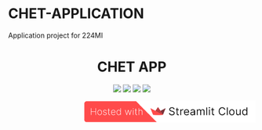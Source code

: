 # CHET-APPLICATION
Application project for 224MI

<div align="center">
  <h1>CHET APP</h1>
  <img src="https://img.shields.io/badge/status-active-brightgreen"/>
  <img src="https://img.shields.io/badge/firefox-fail-red?style=flat&logo=firefox"/>
  <img src="https://img.shields.io/badge/chrome-success-green?style=flat&logo=google-chrome"/>
  <img src="https://img.shields.io/badge/safari-success-green?style=flat&logo=safari"/>
</div>

<p align="right"><img src="https://raw.githubusercontent.com/Fedrosauro/Images/main/Images/streamlitcloud_final.png"/></p>
